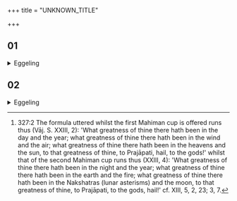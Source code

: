 +++
title = "UNKNOWN_TITLE"

+++


##  01
<details><summary>Eggeling</summary>

1. Prajāpati desired, 'Would that I were great, and more numerous!' He perceived those two Mahiman (greatness) cups of Soma at the Aśvamedha; he offered them; and thereby, indeed, became great and more numerous: hence whosoever should desire to become great, and more numerous, let him offer up those two Mahiman cups of Soma at the Aśvamedha; and he indeed becomes great and more numerous.
</details>

##  02
<details><summary>Eggeling</summary>

2. He offers them on both sides (before and after) the omentum;--the Aśvamedha, doubtless, is the Sacrificer, and that Mahiman (cup) is the king: it is with royal dignity he thus encompasses him on both sides. Some gods have the svāhā-call ('hail') in front, and the other gods have the svāhā-call behind [^egg_834]: it is them he thus gratifies. With 'Hail

[^egg_834]: 327:2 The formula uttered whilst the first Mahiman cup is offered runs thus (Vāj. S. XXIII, 2): 'What greatness of thine there hath  been in the day and the year; what greatness of thine there hath been in the wind and the air; what greatness of thine there hath been in the heavens and the sun, to that greatness of thine, to Prajāpati, hail, to the gods!' whilst that of the second Mahiman cup runs thus (XXIII, 4): 'What greatness of thine there hath been in the night and the year; what greatness of thine there hath been in the earth and the fire; what greatness of thine there hath been in the Nakshatras (lunar asterisms) and the moon, to that greatness of thine, to Prajāpati, to the gods, hail!' cf. XIII, 5, 2, 23; 3, 7.

to the gods!' and 'To the gods hail!' he makes offering by means of the king (Soma) on both sides of the omentum: he thereby gratifies those gods who are in this world, and those who are in the other, and thus gratified, both these kinds of gods lead him to the heavenly world.
</details>